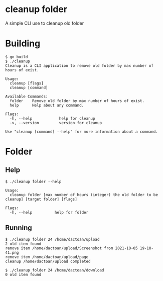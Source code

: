 # cleanup folder
A simple CLI use to cleanup old folder

# Building

```shell script
$ go build
$ ./cleanup
Cleanup is a CLI application to remove old folder by max number of hours of exist.

Usage:
  cleanup [flags]
  cleanup [command]

Available Commands:
  folder    Remove old folder by max number of hours of exist.
  help      Help about any command.

Flags:
  -h, --help            help for cleanup
  -v, --version         version for cleanup

Use "cleanup [command] --help" for more information about a command.
```

# Folder

## Help

```shell script
$ ./cleanup folder --help

Usage:
  cleanup folder [max number of hours (integer) the old folder to be cleanup] [target folder] [flags]

Flags:
  -h, --help          help for folder
```
## Running

```shell script
$ ./cleanup folder 24 /home/dactoan/upload
2 old item found 
remove item /home/dactoan/upload/Screenshot from 2021-10-05 19-10-41.png 
remove item /home/dactoan/upload/page
cleanup /home/dactoan/upload completed

$ ./cleanup folder 24 /home/dactoan/download
0 old item found
```
